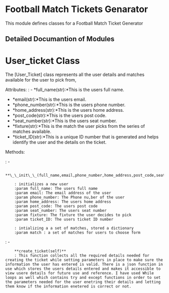 # Football Match Tickets Genarator

This module defines classes for a Football Match Ticket Generator 
## Detailed Documantion of Modules

# User_ticket Class

The [User_Ticket] class represents all the user details and matches available for the user to pick from,

Attributes:
: - *full_name(str):*This is the users full name.
  - *email(str):*This is the users email.
  - *phone_number(str):*This is the users phone number.
  - *home_address(str):*This is the users home address.
  - *post_code(str):*This is the users post code.
  - *seat_number(str):*This is the users seat number.
  - *fixture(str):*This is the match the user picks from the series of matches available.
  - *ticket_ID(str):*This is a unique ID number that is generated and helps identify the user and the details on the ticket.

  Methods:

  : - 

        **\_\_init\_\_(full_name,email,phone_number,home_address,post_code,seat_number,fixture,ticket_ID):**

        : initializes a new user 
        :param full_name: The users full name
        :param email: The email address of the user
        :param phone_number: The Phone nu,ber of the user
        :param home_address: The users home address
        :param post_code: The users post code
        :param seat_number: The users seat number
        :param fixture: The fixture the user decides to pick
        :param ticket_ID: The users ticket ID number

        : intializing a a set of matches, stored a dictionary
        :param match : a set of matches for users to choose form 
  : -

        **create_ticket(self)**
        : This function collects all the required details needed for creating the ticket while setting parameters in place to make sure the information the user has entered is valid. There is a json function in use which stores the users details entered and makes it accessible to view usere details for future use and reference. I have used While loops as well which contains try and except functions in order to set the parameters needed for the user enetring their details and letting them know if the information enetered is correct or not.  